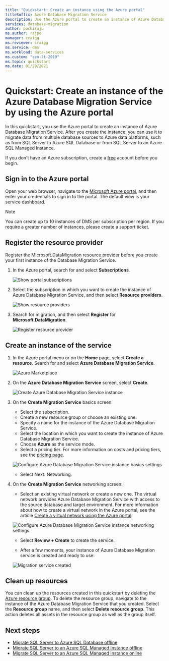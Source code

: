 ```yaml
---
title: "Quickstart: Create an instance using the Azure portal"
titleSuffix: Azure Database Migration Service
description: Use the Azure portal to create an instance of Azure Database Migration Service.
services: database-migration
author: pochiraju
ms.author: rajpo
manager: craigg
ms.reviewer: craigg
ms.service: dms
ms.workload: data-services
ms.custom: "seo-lt-2019"
ms.topic: quickstart
ms.date: 01/29/2021
---
```


# Quickstart: Create an instance of the Azure Database Migration Service by using the Azure portal

In this quickstart, you use the Azure portal to create an instance of Azure Database Migration Service. After you create the instance, you can use it to migrate data from multiple database sources to Azure data platforms, such as from SQL Server to Azure SQL Database or from SQL Server to an Azure SQL Managed Instance.

If you don't have an Azure subscription, create a [free](https://azure.microsoft.com/free/) account before you begin.

## Sign in to the Azure portal

Open your web browser, navigate to the [Microsoft Azure portal](https://portal.azure.com/), and then enter your credentials to sign in to the portal. The default view is your service dashboard.

> [!NOTE]
> You can create up to 10 instances of DMS per subscription per region. If you require a greater number of instances, please create a support ticket.

## Register the resource provider

Register the Microsoft.DataMigration resource provider before you create your first instance of the Database Migration Service.

1. In the Azure portal, search for and select **Subscriptions**.

   ![Show portal subscriptions](media/quickstart-create-data-migration-service-portal/portal-select-subscription.png)

2. Select the subscription in which you want to create the instance of Azure Database Migration Service, and then select **Resource providers**.

    ![Show resource providers](media/quickstart-create-data-migration-service-portal/portal-select-resource-provider.png)

3. Search for migration, and then select **Register** for **Microsoft.DataMigration**.

    ![Register resource provider](media/quickstart-create-data-migration-service-portal/dms-register-provider.png)

## Create an instance of the service

1. In the Azure portal menu or on the **Home** page, select **Create a resource**. Search for and select **Azure Database Migration Service**.

    ![Azure Marketplace](media/quickstart-create-data-migration-service-portal/portal-marketplace.png)

2. On the **Azure Database Migration Service** screen, select **Create**.

    ![Create Azure Database Migration Service instance](media/quickstart-create-data-migration-service-portal/dms-create.png)

3. On the **Create Migration Service** basics screen:

     - Select the subscription.
     - Create a new resource group or choose an existing one.
     - Specify a name for the instance of the Azure Database Migration Service.
     - Select the location in which you want to create the instance of Azure Database Migration Service.
     - Choose **Azure** as the service mode.
     - Select a pricing tier. For more information on costs and pricing tiers, see the [pricing page](https://aka.ms/dms-pricing).
     
    ![Configure Azure Database Migration Service instance basics settings](media/quickstart-create-data-migration-service-portal/dms-create-basics.png)

     - Select Next: Networking.

4. On the **Create Migration Service** networking screen:

    - Select an existing virtual network or create a new one. The virtual network provides Azure Database Migration Service with access to the source database and target environment. For more information about how to create a virtual network in the Azure portal, see the article [Create a virtual network using the Azure portal](../virtual-network/quick-create-portal.md).

    ![Configure Azure Database Migration Service instance networking settings](media/quickstart-create-data-migration-service-portal/dms-network-settings.png)

    - Select **Review + Create** to create the service. 
    
    - After a few moments, your instance of Azure Database Migration service is created and ready to use:

    ![Migration service created](media/quickstart-create-data-migration-service-portal/dms-service-created.png)

## Clean up resources

You can clean up the resources created in this quickstart by deleting the [Azure resource group](../azure-resource-manager/management/overview.md). To delete the resource group, navigate to the instance of the Azure Database Migration Service that you created. Select the **Resource group** name, and then select **Delete resource group**. This action deletes all assets in the resource group as well as the group itself.

## Next steps

* [Migrate SQL Server to Azure SQL Database offline](tutorial-sql-server-to-azure-sql.md)
* [Migrate SQL Server to an Azure SQL Managed Instance offline](tutorial-sql-server-to-managed-instance.md)
* [Migrate SQL Server to an Azure SQL Managed Instance online](tutorial-sql-server-managed-instance-online.md)
